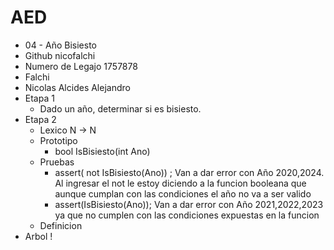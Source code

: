# AED 
* 04 - Año Bisiesto 
* Github nicofalchi
* Numero de Legajo 1757878
* Falchi 
* Nicolas Alcides Alejandro
* Etapa 1
  * Dado un año, determinar si es bisiesto.
* Etapa 2 
  * Lexico N -> N
  * Prototipo 
    * bool IsBisiesto(int Ano)
  * Pruebas
    * assert( not IsBisiesto(Ano)) ; Van a dar error con Año 2020,2024. Al ingresar el not le estoy diciendo a la funcion booleana que aunque cumplan con las condiciones el año no va a ser valido 
    * assert(IsBisiesto(Ano)); Van a dar error con Año 2021,2022,2023 ya que no cumplen con las condiciones expuestas en la funcion 
  * Definicion 
* Arbol ! 
      
  